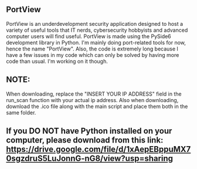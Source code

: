 ## PortView

PortView is an underdevelopment security application designed to host a variety of useful tools that IT nerds, cybersecurity hobbyists and advanced computer users will find useful. 
PortView is made using the PySide6 development library in Python. I'm mainly doing port-related tools for now, hence the name "PortView". Also, the code is extremely long because I have a few issues in my code which can only be solved by having more code than usual. I'm working on it though.

## NOTE:

When downloading, replace the "INSERT YOUR IP ADDRESS" field in the run_scan function with your actual ip address. 
Also when downloading, download the .ico file along with the main script and place them both in the same folder.

 ## If you DO NOT have Python installed on your computer, please download from this link: https://drive.google.com/file/d/1xAepEBppuMX70sgzdruS5LuJonnG-nG8/view?usp=sharing
